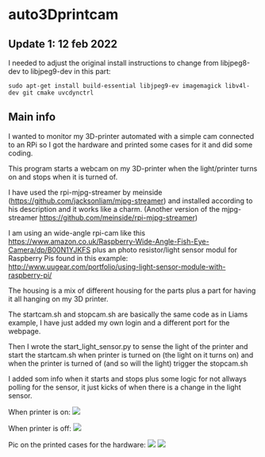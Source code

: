 # auto3Dprintcam
## Update 1: 12 feb 2022
I needed to adjust the original install instructions to change from libjpeg8-dev to libjpeg9-dev in this part: 
```
sudo apt-get install build-essential libjpeg9-ev imagemagick libv4l-dev git cmake uvcdynctrl
```
## Main info
I wanted to monitor my 3D-printer automated with a simple cam connected to an RPi so I got the hardware and printed 
some cases for it and did some coding.

This program starts a webcam on my 3D-printer when the light/printer turns on and stops when it is turned of.

I have used the rpi-mjpg-streamer by meinside (https://github.com/jacksonliam/mjpg-streamer) and installed according to 
his description and it works like a charm.
(Another version of the mjpg-streamer https://github.com/meinside/rpi-mjpg-streamer)

I am using an wide-angle rpi-cam like this https://www.amazon.co.uk/Raspberry-Wide-Angle-Fish-Eye-Camera/dp/B00N1YJKFS
plus an photo resistor/light sensor modul for Raspberry Pis found in this example:
http://www.uugear.com/portfolio/using-light-sensor-module-with-raspberry-pi/

The housing is a mix of different housing for the parts plus a part for having it all hanging on my 3D printer.

The startcam.sh and stopcam.sh are basically the same code as in Liams example, I have just added my own login and 
a different port for the webpage. 

Then I wrote the start_light_sensor.py to sense the light of the printer and start the startcam.sh when printer is turned on 
(the light on it turns on) and when the printer is turned of (and so will the light) trigger the stopcam.sh

I added som info when it starts and stops plus some logic for not allways polling for the sensor, it just kicks of when 
there is a change in the light sensor.

When printer is on:
<img src="https://lh3.googleusercontent.com/5Em_1LcUUTc5ShWbAxS-tmmlcLZ-dyHTSafWTviRcWYmaCM5NoU-iopV6Ue_pG0yPIisSI-2A4iOACS5Zir82gWW7i9qhQct81HXhtE2f3g4m-_wNi_U6MCXrc2ZrPOSybczvSLYd9tTYpzyfgNDrhI4sxbFgke-cmu6bOToA_ylF6cpDAeMs_TBGTM_MFG1nv0_ejDAZPhn7s1XmWqLwk7K0IgEQypgCHm-syOrMzEp3EK00db3L_bpNJgFTc2zNEV5YM72YuF7y3iSyy7eRCVadBa-m1UgdukfWsO4iz0nhs_otx4X0E8rfNsnenM24xNhhDLEjDHY38it-_ZXTQ-qomRNJ_740pMUiK6VJKKts9jZ3G45XqWfYJqrwsG7IIWQjaRkNk-cmtWrOjVxnJXWjxKTlS1pHUV2IyBTENcVAwA3YDfFbuQe6wcxbL0U7vgdZ31AfDascax_5BpcsvgxCsw3ONYdjvgox-9kKcnWkrdlTzdREbEBn-Awq6x8LltWebGd68ViZ-uy3ymyv-H3Ss1cd5v-C7sd2MuyOjz0P2ZOdUR139OYT2GDd455bL1oXqOWAxmDzHV_4S19urYQWJnd7E2YzUNFn3ns3VZWDSs0HzsK8uUA1KI9fTzO4i_dFNc9sEtlKleTLJTMJMiHIFfXbtJ0NsMGwW84ZIcysOCbbcy0jCtIKngi4hAcflmFEMiBb8gaJNqSCuOHY6HEjQ=w1920-h934-no">

When printer is off:
<img src="https://lh3.googleusercontent.com/XcTSSLjuAyInUdLa5F2zmk2wizRg9N33bQRF6kibw2t0TgLlJ7SUnvuks7O9xfnCkBHOp_P64r_T6WzcfKuoQYDlkTEimsgKhw8VVkIvC75nbiV06s9qC6Brum_pCxmpJbMnhNhd6JvHHPj3x4JINKNyLlH-gjB38lZ2MTBHSHv3IKINLxqrHvMM_xnoVMGg1mUOh4_-scVSyXQPwgl2N_nuf4zu_6UYuT8XsSqN1aLEq4yiKttFGuYCUvDdoqSJ2ViTGTj7AcwSoi7mEysqRm8-HLfTpV77S0Az5vWG9ryPTuWbAtj_A8fVKHztNqXJgP2H_qPGSxAdAChB2RU8ifKshHxatMPKcA8gHOPrsl8yJdAXhi9UkZS-AQbeYVux8WKNlim9W1wH0ri4ZE1cmV9USoiP6-rC3H0w1Yv3MB9gG4CTydjk4RQrCyqq5PY7VxN_L_3f3Kt2evk7giHRfY-Y4H9nutcr__DyPTm7dFd3dUcjA1Ev09qoPe79bCpLiG3KZB5FHmujVuc_BEtePUT3rUxnCCMnwvBuNjeaEvFiEYye5pxVj3_Vm8CySFocVOfV2iY1YvmB52U1kCojjYn9gNPfvRuEFlUgc2RIjKrJTTOgLIregfntvC_2l6jEXhZxxgkvl669A8D79WgxjM9rv6hnuaSaA_dlSKOaNuEOrfHRQ2TS80lfr3Fc--EyT_OUwkTkVgfT82vsAtqBKLJ8jQ=w1920-h934-no">

Pic on the printed cases for the hardware:
<img src="https://lh3.googleusercontent.com/3X6HrI7hx3ND-n5r0y1wq9fAkVaolU-2HY552jkb5f9TQck4dbhrOkhjYsZpCZr7ks6FkXYVxXyDSaSxDWA3UNeCrQgv1iThnRdatnrRoMqHGjhK_lOB0XRqb8BYeh3efiPv9tWVDa1zIj3zjJy3yMojHz6e6D1gSiAEwh-r3gndKO05CfgymlV-4gAzIILbg3EcXWqXB6aYduGRD_RH-0hVxdcGbaSyVUTYGhQmziksWRUx9tASeDlUAUprbuQe-dRwRD0lmwAipvhgIF2QtsVVrQ0Dfpj6Socq3X5C80joJvYLuefNV-xUCCbSpE0NOOK2jIWy7bdIPOLBDpMaw9pk1-5gxgHrDXBCAghsspfpnuCa0RiX4c5n5nII-dOC6UVeg43WJnPFM96gWXJR280MT-vdsab67CQewLCik2pnzLH6S7zaulHrZL1hWvdaHIkZXCDe5rsbBdf5qxdmg3hi-UoEi49bobdYd3Vk3PdbDwptcDpS06QHSYpo-_nbvj503KAi_U18YGi2YyTOt00vSX0-A9-x5CoT5CunpQQEqFLaV7Qe2SuKFx-GL560ZIPRl1xLvj0ERCXAm389cc_jPFciwiqq7dAOntVKcvJzdV0EMNwW6EgESXr19ywIbC8o8KxYrjeB4UWG2WhUg2gO-9Z_GYhCNh9aeHkBOerw_oAXg2Iq--m74WRdc6F8X_kcbuD4G_KG29fNdbA9HUcF3w=w1695-h947-no">
<img src="https://lh3.googleusercontent.com/pB4yY9gT357FtjVKjqhwuyLZ_TTRqDsYuLTFq9ZsGiH5r3L3LtRQxH4Fr9WKbhFYgN-IwYDXh78qpCDeUWPcomx8VY4kjjnfwCWgrBx5VKiosGGwj174iW9rBU_vSHgypii9EDwiI_H3tWhIZ9rbDAKorJnIVwWQq6kR-pnQZHs8Le47cEq_jJBZuscD1K5q3_GmHnXMIozrDUOIfYJ9RHSj8ZmBrHrT7BIO1df617N6WXbke-jbFZ5URj8RVnCvPi2xcrFLTVzcIy7dA5F2J45t_Oy1BuoKwwVxArmHGX69vLznM-F_MMnc2tibfK8g2DSQ5scIp1LoPFLQLM3sosXF6DPYYJH6iV9ma2ngBeGZuQaC9soC_4ad-CBCiWjvXIXPsmTPFCgekRVZkv3j0RsG-o639AJwN-acO80l6D1zxgqrnrcnJSJBdreyzre2QwwDL6LSKhCbC7nbamarJNA522AsVGsWQVISsMYSruUbk36GTrP4Rne9MvZvkPEv3Jcjjn4Bsf49hFy_WtMLKi9UUd3bwhidnzVAIQF1w7sZwdu81wYa_gTKN_Wt1RIWlbtBQHfhlZ8Yz8-iNN4keFYJ428HLo2b6Omir2vbwbMz1IfJ0SIaMTyA5QnwpWaDUKWyJOifbHRJolLG4zYx7uJ5Qp0t8Lt7ooYtotnxMVWf6gm7zLfNJXMUsRsEXU-4x5VhEf8zVeG8wu2b9FmAX12kqA=w530-h948-no">
